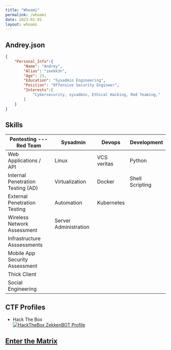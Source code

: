 ```yaml
---
title: "Whoami"
permalink: /whoami
date: 2023-01-01
layout: whoami
---
```


## Andrey.json

```json
{
    "Personal_Info":{
        "Name": "Andrey",
        "Alias": "zeekk3n",
        "Age": 23,
        "Education": "Sysadmin Engineering",
        "Position": "Offensive Security Engineer",
        "Interests":[
            "Cybersecurity, sysadmin, Ethical Hacking, Red Teaming,"
        ]
    }
}
```

## Skills

| Pentesting ---Red Team | Sysadmin | Devops |  Development |
|-------|--------|---------|---------|
| Web Applications / API | Linux | VCS veritas | Python |
| Internal Penetration Testing (AD) | Virtualization | Docker | Shell Scripting |
| External Penetration Testing | Automation | Kubernetes |  |
| Wireless Network Assessment | Server Administration |  |  |
| Infrastructure Asssessments |  |  |  |
| Mobile App Security Assessment |  |  |  |
| Thick Client |  |  |  |
| Social Engineering |  |  |  |


## CTF Profiles


* Hack The Box
    <div class="doubleimg">
        <a href="https://app.hackthebox.eu/profile/883541">
            <img src="https://www.hackthebox.eu/badge/image/883541" alt="HackTheBox ZekkenBOT Profile">
        </a>
    </div>

## <a href="#" style="cursor: pointer;" onclick="get_matrix()">Enter the Matrix</a>
